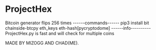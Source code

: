 # ProjectHex
Bitcoin generator flips 256 times
------commands------
pip3 install bit chainside-btcpy eth_keys eth-hash[pycryptodome]
------info----------
ProjectHex.py is fast and will check for multiple coins

MADE BY MIZOGG AND CHAD(ME).
